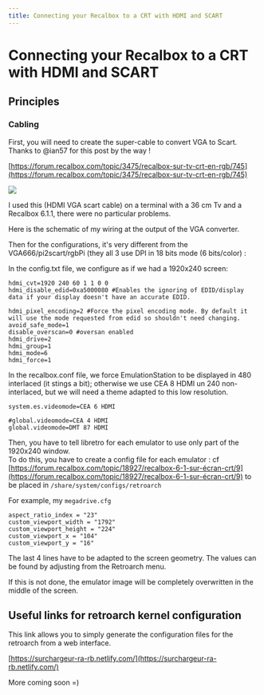 ```yaml
---
title: Connecting your Recalbox to a CRT with HDMI and SCART
---
```


# Connecting your Recalbox to a CRT with HDMI and SCART

## Principles

### Cabling

First, you will need to create the super-cable to convert VGA to Scart. Thanks to @ian57 for this post by the way !

[https://forum.recalbox.com/topic/3475/recalbox-sur-tv-crt-en-rgb/745](https://forum.recalbox.com/topic/3475/recalbox-sur-tv-crt-en-rgb/745)

![](https://s3-eu-west-1.amazonaws.com/forums.recalbox.com/ac9ba3d3-29fc-4ff2-8644-aee71b62f043.png)



I used this \(HDMI VGA scart cable\) on a terminal with a 36 cm Tv and a Recalbox 6.1.1, there were no particular problems.

Here is the schematic of my wiring at the output of the VGA converter.

Then for the configurations, it's very different from the VGA666/pi2scart/rgbPi \(they all 3 use DPI in 18 bits mode \(6 bits/color\) :

In the config.txt file, we configure as if we had a 1920x240 screen:

```text
hdmi_cvt=1920 240 60 1 1 0 0
hdmi_disable_edid=0xa5000080 #Enables the ignoring of EDID/display data if your display doesn't have an accurate EDID.

hdmi_pixel_encoding=2 #Force the pixel encoding mode. By default it will use the mode requested from edid so shouldn't need changing. 
avoid_safe_mode=1
disable_overscan=0 #oversan enabled
hdmi_drive=2
hdmi_group=1
hdmi_mode=6
hdmi_force=1
```

In the recalbox.conf file, we force EmulationStation to be displayed in 480 interlaced \(it stings a bit\); otherwise we use CEA 8 HDMI un 240 non-interlaced, but we will need a theme adapted to this low resolution.

```text
system.es.videomode=CEA 6 HDMI
 
#global.videomode=CEA 4 HDMI
global.videomode=DMT 87 HDMI
```

Then, you have to tell libretro for each emulator to use only part of the 1920x240 window.  
To do this, you have to create a config file for each emulator : cf [https://forum.recalbox.com/topic/18927/recalbox-6-1-sur-écran-crt/9](https://forum.recalbox.com/topic/18927/recalbox-6-1-sur-écran-crt/9) to be placed in `/share/system/configs/retroarch`

For example, my `megadrive.cfg`

```text
aspect_ratio_index = "23"
custom_viewport_width = "1792"
custom_viewport_height = "224"
custom_viewport_x = "104"
custom_viewport_y = "16"
```

The last 4 lines have to be adapted to the screen geometry. The values can be found by adjusting from the Retroarch menu.

If this is not done, the emulator image will be completely overwritten in the middle of the screen.

## Useful links for retroarch kernel configuration

This link allows you to simply generate the configuration files for the retroarch from a web interface.

[https://surchargeur-ra-rb.netlify.com/](https://surchargeur-ra-rb.netlify.com/)

More coming soon =\)

